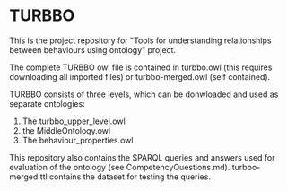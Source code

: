 # TURBBO
This is the project repository for "Tools for understanding relationships between behaviours using ontology" project. 

The complete TURBBO owl file is contained in turbbo.owl (this requires downloading all imported files) or turbbo-merged.owl (self contained).

TURBBO consists of three levels, which can be donwloaded and used as separate ontologies:
1. The turbbo_upper_level.owl
2. the MiddleOntology.owl
3. The behaviour_properties.owl

This repository also contains the SPARQL queries and answers used for evaluation of the ontology (see CompetencyQuestions.md). turbbo-merged.ttl contains the dataset for testing the queries.
